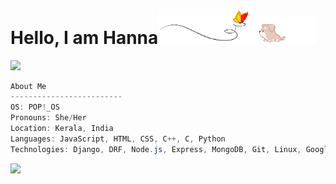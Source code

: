 # Hello, I am Hanna<img src="images/butterfly.gif" width=30%><img src="images/dog.gif" width=20%>

![](https://komarev.com/ghpvc/?username=hannasalam&color=red)

<!--I am a curious developer with a passion for learning and problem solving. I love meeting new people and getting to know their stories and experiences. -->

```cs
About Me
-------------------------
OS: POP!_OS
Pronouns: She/Her
Location: Kerala, India
Languages: JavaScript, HTML, CSS, C++, C, Python
Technologies: Django, DRF, Node.js, Express, MongoDB, Git, Linux, Google Cloud
```

<!--Trap--:)-->
<a href="https://github.com/404"><img src="https://user-images.githubusercontent.com/73097560/115834477-dbab4500-a447-11eb-908a-139a6edaec5c.gif"></a>

